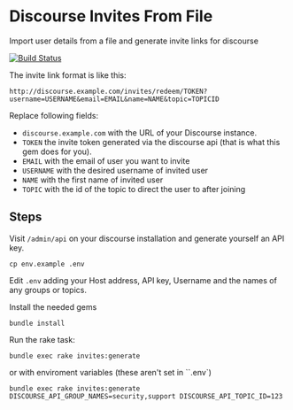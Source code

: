 # Discourse Invites From File
Import user details from a file and generate invite links for discourse

[![Build Status](https://travis-ci.org/choiceaustralia/discourse-invites-from-file.svg?branch=master)](https://travis-ci.org/choiceaustralia/discourse-invites-from-file)

The invite link format is like this:

`http://discourse.example.com/invites/redeem/TOKEN?username=USERNAME&email=EMAIL&name=NAME&topic=TOPICID`

Replace following fields:

* `discourse.example.com` with the URL of your Discourse instance.
* `TOKEN` the invite token generated via the discourse api (that is what this gem does for you).
* `EMAIL` with the email of user you want to invite
* `USERNAME` with the desired username of invited user
* `NAME` with the first name of invited user
* `TOPIC` with the id of the topic to direct the user to after joining

## Steps

Visit ```/admin/api``` on your discourse installation and generate yourself an API key.

`cp env.example .env`

Edit ```.env``` adding your Host address, API key, Username and the names of any groups or topics.

Install the needed gems

`bundle install`

Run the rake task:

`bundle exec rake invites:generate`

or with enviroment variables (these aren't set in ``.env`)

`bundle exec rake invites:generate DISCOURSE_API_GROUP_NAMES=security,support DISCOURSE_API_TOPIC_ID=123`
